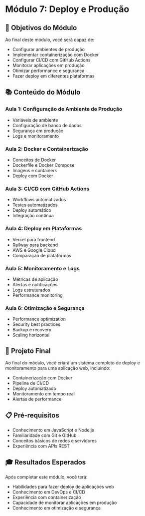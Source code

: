 # Módulo 7: Deploy e Produção

## 🎯 Objetivos do Módulo

Ao final deste módulo, você será capaz de:
- Configurar ambientes de produção
- Implementar containerização com Docker
- Configurar CI/CD com GitHub Actions
- Monitorar aplicações em produção
- Otimizar performance e segurança
- Fazer deploy em diferentes plataformas

## 📚 Conteúdo do Módulo

### Aula 1: Configuração de Ambiente de Produção
- Variáveis de ambiente
- Configuração de banco de dados
- Segurança em produção
- Logs e monitoramento

### Aula 2: Docker e Containerização
- Conceitos de Docker
- Dockerfile e Docker Compose
- Imagens e containers
- Deploy com Docker

### Aula 3: CI/CD com GitHub Actions
- Workflows automatizados
- Testes automatizados
- Deploy automático
- Integração contínua

### Aula 4: Deploy em Plataformas
- Vercel para frontend
- Railway para backend
- AWS e Google Cloud
- Comparação de plataformas

### Aula 5: Monitoramento e Logs
- Métricas de aplicação
- Alertas e notificações
- Logs estruturados
- Performance monitoring

### Aula 6: Otimização e Segurança
- Performance optimization
- Security best practices
- Backup e recovery
- Scaling horizontal

## 🚀 Projeto Final

Ao final do módulo, você criará um sistema completo de deploy e monitoramento para uma aplicação web, incluindo:
- Containerização com Docker
- Pipeline de CI/CD
- Deploy automatizado
- Monitoramento em tempo real
- Alertas de performance

## 📋 Pré-requisitos

- Conhecimento em JavaScript e Node.js
- Familiaridade com Git e GitHub
- Conceitos básicos de redes e servidores
- Experiência com APIs REST

## 🎓 Resultados Esperados

Após completar este módulo, você terá:
- Habilidades para fazer deploy de aplicações web
- Conhecimento em DevOps e CI/CD
- Experiência com containerização
- Capacidade de monitorar aplicações em produção
- Conhecimento em otimização e segurança







